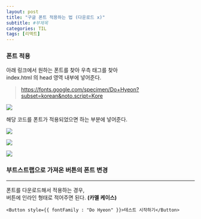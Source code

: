 ```yaml
---
layout: post
title: "구글 폰트 적용하는 법 (다운로드 x)"
subtitle: #부제목
categories: TIL
tags: [리액트]
---
```


### 폰트 적용
아래 링크에서 원하는 폰트를 찾아 우측 태그를 찾아<br>
index.html 의 head 영역 내부에 넣어준다.

> <https://fonts.google.com/specimen/Do+Hyeon?subset=korean&noto.script=Kore>

![](https://img1.daumcdn.net/thumb/R1280x0/?scode=mtistory2&fname=https%3A%2F%2Fblog.kakaocdn.net%2Fdn%2FccYqbg%2FbtrX1w9jBVK%2FWJgxroyXtzLEHTL6eS4LZ0%2Fimg.png)

해당 코드를 폰트가 적용되었으면 하는 부분에 넣어준다.

![](https://img1.daumcdn.net/thumb/R1280x0/?scode=mtistory2&fname=https%3A%2F%2Fblog.kakaocdn.net%2Fdn%2FbrjX3p%2FbtrX4kTA4Ht%2FG8pccZJPYFf8Wb2JStrtMk%2Fimg.png)

![](https://img1.daumcdn.net/thumb/R1280x0/?scode=mtistory2&fname=https%3A%2F%2Fblog.kakaocdn.net%2Fdn%2FcvvieB%2FbtrX3uvFui7%2FxqKiSCshVTzHQSfAN2zjXK%2Fimg.png)

![](https://img1.daumcdn.net/thumb/R1280x0/?scode=mtistory2&fname=https%3A%2F%2Fblog.kakaocdn.net%2Fdn%2FPPQ0s%2FbtrX1ReivIz%2FY7YUhqQ3FCAQlj6MRakkgk%2Fimg.png)

### 부트스트랩으로 가져온 버튼의 폰트 변경
---

폰트를 다운로드해서 적용하는 경우,<br>
버튼에 인라인 형태로 적어주면 된다. **(카멜 케이스)**

```
<Button style={{ fontFamily : "Do Hyeon" }}>테스트 시작하기</Button>
```